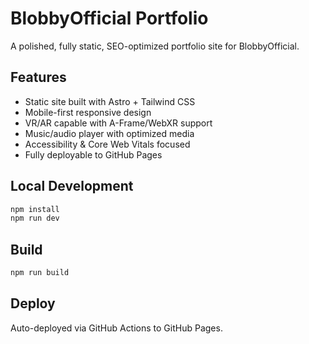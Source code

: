 # BlobbyOfficial Portfolio

A polished, fully static, SEO-optimized portfolio site for BlobbyOfficial.

## Features
- Static site built with Astro + Tailwind CSS
- Mobile-first responsive design
- VR/AR capable with A-Frame/WebXR support
- Music/audio player with optimized media
- Accessibility & Core Web Vitals focused
- Fully deployable to GitHub Pages

## Local Development
```bash
npm install
npm run dev
```

## Build
```bash
npm run build
```

## Deploy
Auto-deployed via GitHub Actions to GitHub Pages.
